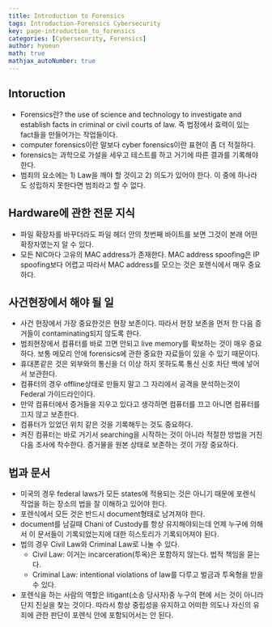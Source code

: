 ```yaml
---
title: Introduction to Forensics
tags: Introduction-Forensics Cybersecurity
key: page-introduction_to_forensics
categories: [Cybersecurity, Forensics]
author: hyoeun
math: true
mathjax_autoNumber: true
---
```


## Intoruction
* Forensics란? the use of science and technology to investigate and establish facts in criminal or civil courts of law. 즉 법정에서 효력이 있는 fact들을 만들어가는 작업들이다.
* computer forensics이란 말보다 cyber forensics이란 표현이 좀 더 적절하다.
* forensics는 과학으로 가설을 세우고 테스트를 하고 거기에 따른 결과를 기록해야한다.
* 범죄의 요소에는 1) Law을 깨야 할 것이고 2) 의도가 있어야 한다. 이 중에 하나라도 성립하지 못한다면 범죄라고 할 수 없다.

## Hardware에 관한 전문 지식
* 파일 확장자를 바꾸더라도 파일 헤더 안의 첫번째 바이트를 보면 그것이 본래 어떤 확장자였는지 알 수 있다.
* 모든 NIC마다 고유의 MAC address가 존재한다. MAC address spoofing은 IP spoofing보다 어렵고 따라서 MAC address를 모으는 것은 포렌식에서 매우 중요하다.

## 사건현장에서 해야 될 일
* 사건 현장에서 가장 중요한것은 현장 보존이다. 따라서 현장 보존을 먼저 한 다음 증거들이 contaminating되지 않도록 한다.
* 범죄현장에서 컴퓨터를 바로 끄면 안되고 live memory를 확보하는 것이 매우 중요하다. 보통 메모리 안에 forensics에 관한 중요한 자료들이 있을 수 있기 때문이다.
* 휴대폰같은 것은 외부와의 통신을 더 이상 하지 못하도록 통신 신호 차단 백에 넣어서 보관한다.
* 컴퓨터의 경우 offline상태로 만들지 말고 그 자리에서 공격을 분석하는것이 Federal 가이드라인이다.
* 만약 컴퓨터에서 증거들을 지우고 있다고 생각하면 컴퓨터를 끄고 아니면 컴퓨터를 끄지 않고 보존한다.
* 컴퓨터가 있었던 위치 같은 것을 기록해두는 것도 중요하다.
* 켜진 컴퓨터는 바로 거기서 searching을 시작하는 것이 아니라 적절한 방법을 거친 다음 조사에 착수한다. 증거물을 원본 상태로 보존하는 것이 가장 중요하다.

## 법과 문서
* 미국의 경우 federal laws가 모든 states에 적용되는 것은 아니기 때문에 포렌식 작업을 하는 장소의 법을 잘 이해하고 있어야 한다.
* 포렌식에서 모든 것은 반드시 document형태로 남겨져야 한다.
* document를 남길때 Chani of Custody를 항상 유지해야되는데 언제 누구에 의해서 이 문서들이 기록되었는지에 대한 히스토리가 기록되어져야 된다.
* 법의 경우 Civil Law와 Criminal Law로 나눌 수 있다.
    * Civil Law: 이거는 incarceration(투옥)은 포함하지 않는다. 법적 책임을 묻는다.
    * Criminal Law: intentional violations of law를 다루고 벌금과 투옥형을 받을 수 있다.
* 포렌식을 하는 사람의 역할은 litigant(소송 당사자)중 누구의 편에 서는 것이 아니라 단지 진실을 찾는 것이다. 따라서 항상 중립성을 유지하고 어떠한 의도나 자신의 유죄에 관한 판단이 포렌식 안에 포함되어서는 안 된다.
